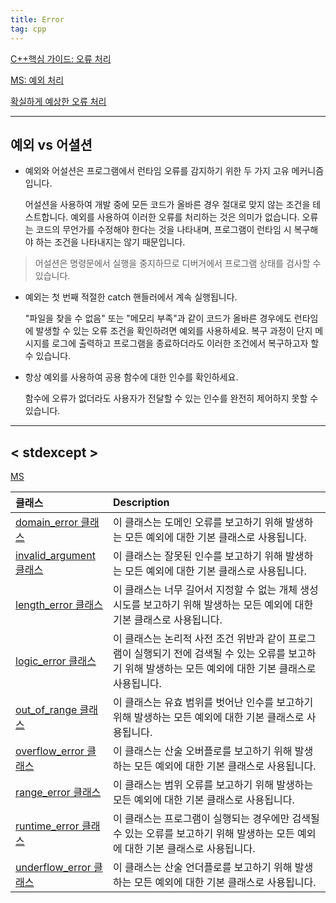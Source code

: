```yaml
---
title: Error
tag: cpp
---
```




[C++핵심 가이드: 오류 처리](https://www.cppkorea.org/CppCoreGuidelines/Errors/)

[MS: 예외 처리](https://docs.microsoft.com/ko-kr/cpp/cpp/errors-and-exception-handling-modern-cpp?view=vs-2019)

[확실하게 예상한 오류 처리](https://stackoverflow.com/questions/23270078/test-a-specific-exception-type-is-thrown-and-the-exception-has-the-right-propert)

---

## 예외 vs 어셜션

+ 예외와 어설션은 프로그램에서 런타임 오류를 감지하기 위한 두 가지 고유 메커니즘입니다. 

  어설션을 사용하여 개발 중에 모든 코드가 올바른 경우 절대로 맞지 않는 조건을 테스트합니다. 예외를 사용하여 이러한 오류를 처리하는 것은 의미가 없습니다. 오류는 코드의 무언가를 수정해야 한다는 것을 나타내며, 프로그램이 런타임 시 복구해야 하는 조건을 나타내지는 않기 때문입니다. 

> 어설션은 명령문에서 실행을 중지하므로 디버거에서 프로그램 상태를 검사할 수 있습니다. 

+ 예외는 첫 번째 적절한 catch 핸들러에서 계속 실행됩니다. 

  "파일을 찾을 수 없음" 또는 "메모리 부족"과 같이 코드가 올바른 경우에도 런타임에 발생할 수 있는 오류 조건을 확인하려면 예외를 사용하세요. 복구 과정이 단지 메시지를 로그에 출력하고 프로그램을 종료하더라도 이러한 조건에서 복구하고자 할 수 있습니다. 

+ 항상 예외를 사용하여 공용 함수에 대한 인수를 확인하세요. 

  함수에 오류가 없더라도 사용자가 전달할 수 있는 인수를 완전히 제어하지 못할 수 있습니다.

---

## < stdexcept >

[MS](https://docs.microsoft.com/ko-kr/cpp/standard-library/stdexcept?view=vs-2019)

| 클래스                                                       | Description                                                  |
| :----------------------------------------------------------- | :----------------------------------------------------------- |
| [domain_error 클래스](https://docs.microsoft.com/ko-kr/cpp/standard-library/domain-error-class?view=vs-2019) | 이 클래스는 도메인 오류를 보고하기 위해 발생하는 모든 예외에 대한 기본 클래스로 사용됩니다. |
| [invalid_argument 클래스](https://docs.microsoft.com/ko-kr/cpp/standard-library/invalid-argument-class?view=vs-2019) | 이 클래스는 잘못된 인수를 보고하기 위해 발생하는 모든 예외에 대한 기본 클래스로 사용됩니다. |
| [length_error 클래스](https://docs.microsoft.com/ko-kr/cpp/standard-library/length-error-class?view=vs-2019) | 이 클래스는 너무 길어서 지정할 수 없는 개체 생성 시도를 보고하기 위해 발생하는 모든 예외에 대한 기본 클래스로 사용됩니다. |
| [logic_error 클래스](https://docs.microsoft.com/ko-kr/cpp/standard-library/logic-error-class?view=vs-2019) | 이 클래스는 논리적 사전 조건 위반과 같이 프로그램이 실행되기 전에 검색될 수 있는 오류를 보고하기 위해 발생하는 모든 예외에 대한 기본 클래스로 사용됩니다. |
| [out_of_range 클래스](https://docs.microsoft.com/ko-kr/cpp/standard-library/out-of-range-class?view=vs-2019) | 이 클래스는 유효 범위를 벗어난 인수를 보고하기 위해 발생하는 모든 예외에 대한 기본 클래스로 사용됩니다. |
| [overflow_error 클래스](https://docs.microsoft.com/ko-kr/cpp/standard-library/overflow-error-class?view=vs-2019) | 이 클래스는 산술 오버플로를 보고하기 위해 발생하는 모든 예외에 대한 기본 클래스로 사용됩니다. |
| [range_error 클래스](https://docs.microsoft.com/ko-kr/cpp/standard-library/range-error-class?view=vs-2019) | 이 클래스는 범위 오류를 보고하기 위해 발생하는 모든 예외에 대한 기본 클래스로 사용됩니다. |
| [runtime_error 클래스](https://docs.microsoft.com/ko-kr/cpp/standard-library/runtime-error-class?view=vs-2019) | 이 클래스는 프로그램이 실행되는 경우에만 검색될 수 있는 오류를 보고하기 위해 발생하는 모든 예외에 대한 기본 클래스로 사용됩니다. |
| [underflow_error 클래스](https://docs.microsoft.com/ko-kr/cpp/standard-library/underflow-error-class?view=vs-2019) | 이 클래스는 산술 언더플로를 보고하기 위해 발생하는 모든 예외에 대한 기본 클래스로 사용됩니다. |